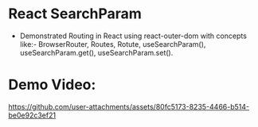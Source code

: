 # React SearchParam
- Demonstrated Routing in React using react-outer-dom with concepts like:- 
    BrowserRouter,
    Routes,
    Rotute,
  useSearchParam(),
  useSearchParam.get(),
  useSearchParam.set().


# Demo Video:



https://github.com/user-attachments/assets/80fc5173-8235-4466-b514-be0e92c3ef21


    
